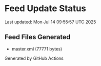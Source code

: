 # Feed Update Status
Last updated: Mon Jul 14 09:55:57 UTC 2025

## Feed Files Generated
- master.xml (77771 bytes)

Generated by GitHub Actions
